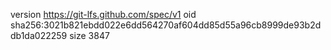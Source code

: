 version https://git-lfs.github.com/spec/v1
oid sha256:3021b821ebdd022e6dd564270af604dd85d55a96cb8999de93b2ddb1da022259
size 3847
